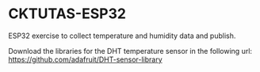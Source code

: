 # CKTUTAS-ESP32
ESP32 exercise to collect temperature and humidity data and publish.


Download the libraries for the DHT temperature sensor in the following url:
https://github.com/adafruit/DHT-sensor-library
